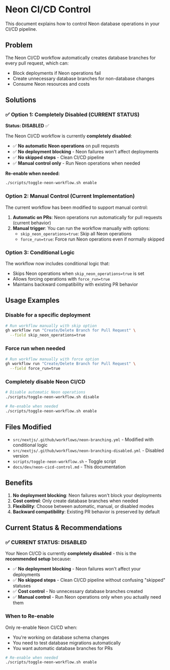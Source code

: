 # Neon CI/CD Control

This document explains how to control Neon database operations in your CI/CD pipeline.

## Problem

The Neon CI/CD workflow automatically creates database branches for every pull request, which can:

- Block deployments if Neon operations fail
- Create unnecessary database branches for non-database changes
- Consume Neon resources and costs

## Solutions

### ✅ **Option 1: Completely Disabled (CURRENT STATUS)**

**Status: DISABLED** ✅

The Neon CI/CD workflow is currently **completely disabled**:

- ✅ **No automatic Neon operations** on pull requests
- ✅ **No deployment blocking** - Neon failures won't affect deployments
- ✅ **No skipped steps** - Clean CI/CD pipeline
- ✅ **Manual control only** - Run Neon operations when needed

**Re-enable when needed:**

```bash
./scripts/toggle-neon-workflow.sh enable
```

### Option 2: Manual Control (Current Implementation)

The current workflow has been modified to support manual control:

1. **Automatic on PRs**: Neon operations run automatically for pull requests (current behavior)
2. **Manual trigger**: You can run the workflow manually with options:
   - `skip_neon_operations=true`: Skip all Neon operations
   - `force_run=true`: Force run Neon operations even if normally skipped

### Option 3: Conditional Logic

The workflow now includes conditional logic that:

- Skips Neon operations when `skip_neon_operations=true` is set
- Allows forcing operations with `force_run=true`
- Maintains backward compatibility with existing PR behavior

## Usage Examples

### Disable for a specific deployment

```bash
# Run workflow manually with skip option
gh workflow run "Create/Delete Branch for Pull Request" \
  --field skip_neon_operations=true
```

### Force run when needed

```bash
# Run workflow manually with force option
gh workflow run "Create/Delete Branch for Pull Request" \
  --field force_run=true
```

### Completely disable Neon CI/CD

```bash
# Disable automatic Neon operations
./scripts/toggle-neon-workflow.sh disable

# Re-enable when needed
./scripts/toggle-neon-workflow.sh enable
```

## Files Modified

- `src/nextjs/.github/workflows/neon-branching.yml` - Modified with conditional logic
- `src/nextjs/.github/workflows/neon-branching-disabled.yml` - Disabled version
- `scripts/toggle-neon-workflow.sh` - Toggle script
- `docs/dev/neon-cicd-control.md` - This documentation

## Benefits

1. **No deployment blocking**: Neon failures won't block your deployments
2. **Cost control**: Only create database branches when needed
3. **Flexibility**: Choose between automatic, manual, or disabled modes
4. **Backward compatibility**: Existing PR behavior is preserved by default

## Current Status & Recommendations

### ✅ **CURRENT STATUS: DISABLED**

Your Neon CI/CD is currently **completely disabled** - this is the **recommended setup** because:

- ✅ **No deployment blocking** - Neon failures won't affect your deployments
- ✅ **No skipped steps** - Clean CI/CD pipeline without confusing "skipped" statuses
- ✅ **Cost control** - No unnecessary database branches created
- ✅ **Manual control** - Run Neon operations only when you actually need them

### When to Re-enable

Only re-enable Neon CI/CD when:

- You're working on database schema changes
- You need to test database migrations automatically
- You want automatic database branches for PRs

```bash
# Re-enable when needed
./scripts/toggle-neon-workflow.sh enable
```
